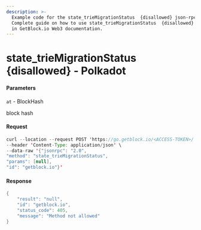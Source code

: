 ```yaml
---
description: >-
  Example code for the state_trieMigrationStatus  {disallowed} json-rpc method.
  Сomplete guide on how to use state_trieMigrationStatus  {disallowed} json-rpc
  in GetBlock.io Web3 documentation.
---
```


# state\_trieMigrationStatus {disallowed} - Polkadot

#### Parameters

`at` - BlockHash

block hash

#### Request

```java
curl --location --request POST 'https://go.getblock.io/<ACCESS-TOKEN>/' \
--header 'Content-Type: application/json' \
--data-raw '{"jsonrpc": "2.0",
"method": "state_trieMigrationStatus",
"params": [null],
"id": "getblock.io"}'
```

#### Response

```java
{
    "result": "null",
    "id": "getblock.io",
    "status_code": 405,
    "message": "Method not allowed"
}
```
